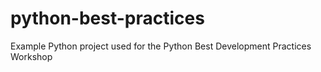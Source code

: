 # python-best-practices
Example Python project used for the Python Best Development Practices Workshop 
